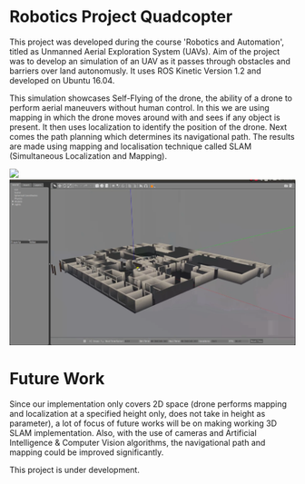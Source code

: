 # Robotics Project Quadcopter
This project was developed during the course 'Robotics and Automation', titled as Unmanned Aerial Exploration System (UAVs). Aim of the project was to develop an simulation of 
an UAV as it passes through obstacles and barriers over land autonomusly. It uses ROS Kinetic Version 1.2 and developed on Ubuntu 16.04. 

This simulation showcases Self-Flying of the drone, the ability of a drone to perform aerial maneuvers without human control. In this we are using mapping in which the drone moves around with 
and sees if any object is present. It then uses localization to identify the position of the drone. Next comes the path planning which determines its navigational path. 
The results are made using mapping and localisation technique called SLAM (Simultaneous Localization and Mapping).

<img src=https://github.com/shreyb99/robotics-project-quadcopter/blob/main/Pictures/5.png width=600>

<img src=https://github.com/shreyb99/robotics-project-quadcopter/blob/main/Pictures/1.png width=600>

# Future Work
Since our implementation only covers 2D space (drone performs mapping and localization at a specified height only, does not take in height as parameter), a lot of focus of future
 works will be on making working 3D SLAM implementation. Also, with the use of cameras and Artificial Intelligence & Computer Vision algorithms, the navigational path and mapping could be improved significantly.
 
 This project is under development.
